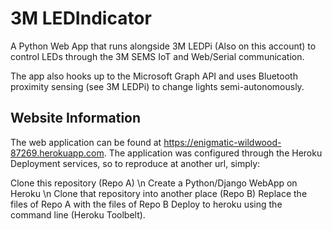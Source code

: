# 3M LEDIndicator

A Python Web App that runs alongside 3M LEDPi (Also on this account) to control LEDs through the 3M SEMS IoT and Web/Serial communication.

The app also hooks up to the Microsoft Graph API and uses Bluetooth proximity sensing (see 3M LEDPi) to change lights semi-autonomously.

## Website Information

The web application can be found at https://enigmatic-wildwood-87269.herokuapp.com.
The application was configured through the Heroku Deployment services, so to reproduce at another url, simply:

Clone this repository (Repo A) \n
Create a Python/Django WebApp on Heroku \n
Clone that repository into another place (Repo B)
Replace the files of Repo A with the files of Repo B
Deploy to heroku using the command line (Heroku Toolbelt).

